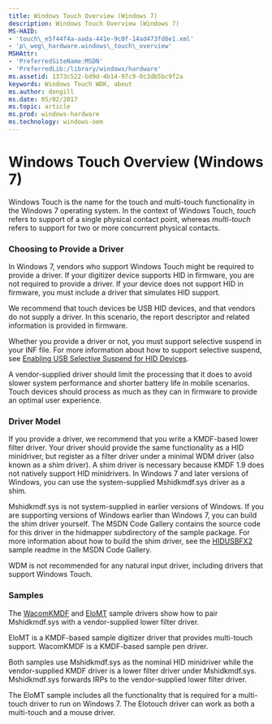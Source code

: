 ```yaml
---
title: Windows Touch Overview (Windows 7)
description: Windows Touch Overview (Windows 7)
MS-HAID:
- 'touch\_e5f44f4a-aada-441e-9c0f-14ad473fd8e1.xml'
- 'p\_weg\_hardware.windows\_touch\_overview'
MSHAttr:
- 'PreferredSiteName:MSDN'
- 'PreferredLib:/library/windows/hardware'
ms.assetid: 1373c522-bd9d-4b14-97c9-0c3db5bc9f2a
keywords: Windows Touch WDK, about
ms.author: dongill
ms.date: 05/02/2017
ms.topic: article
ms.prod: windows-hardware
ms.technology: windows-oem
---
```


# Windows Touch Overview (Windows 7)


Windows Touch is the name for the touch and multi-touch functionality in the Windows 7 operating system. In the context of Windows Touch, *touch* refers to support of a single physical contact point, whereas *multi-touch* refers to support for two or more concurrent physical contacts.

### Choosing to Provide a Driver

In Windows 7, vendors who support Windows Touch might be required to provide a driver. If your digitizer device supports HID in firmware, you are not required to provide a driver. If your device does not support HID in firmware, you must include a driver that simulates HID support.

We recommend that touch devices be USB HID devices, and that vendors do not supply a driver. In this scenario, the report descriptor and related information is provided in firmware.

Whether you provide a driver or not, you must support selective suspend in your INF file. For more information about how to support selective suspend, see [Enabling USB Selective Suspend for HID Devices](https://msdn.microsoft.com/library/windows/hardware/jj131716).

A vendor-supplied driver should limit the processing that it does to avoid slower system performance and shorter battery life in mobile scenarios. Touch devices should process as much as they can in firmware to provide an optimal user experience.

### Driver Model

If you provide a driver, we recommend that you write a KMDF-based lower filter driver. Your driver should provide the same functionality as a HID minidriver, but register as a filter driver under a minimal WDM driver (also known as a shim driver). A shim driver is necessary because KMDF 1.9 does not natively support HID minidrivers. In Windows 7 and later versions of Windows, you can use the system-supplied Mshidkmdf.sys driver as a shim.

Mshidkmdf.sys is not system-supplied in earlier versions of Windows. If you are supporting versions of Windows earlier than Windows 7, you can build the shim driver yourself. The MSDN Code Gallery contains the source code for this driver in the hidmapper subdirectory of the sample package. For more information about how to build the shim driver, see the [HIDUSBFX2](http://go.microsoft.com/fwlink/p/?linkid=256121) sample readme in the MSDN Code Gallery.

WDM is not recommended for any natural input driver, including drivers that support Windows Touch.

### Samples

The [WacomKMDF](wacomkmdf-driver.md) and [EloMT](elotouch-driver.md) sample drivers show how to pair Mshidkmdf.sys with a vendor-supplied lower filter driver.

EloMT is a KMDF-based sample digitizer driver that provides multi-touch support. WacomKMDF is a KMDF-based sample pen driver.

Both samples use Mshidkmdf.sys as the nominal HID minidriver while the vendor-supplied KMDF driver is a lower filter driver under Mshidkmdf.sys. Mshidkmdf.sys forwards IRPs to the vendor-supplied lower filter driver.

The EloMT sample includes all the functionality that is required for a multi-touch driver to run on Windows 7. The Elotouch driver can work as both a multi-touch and a mouse driver.

 

 






